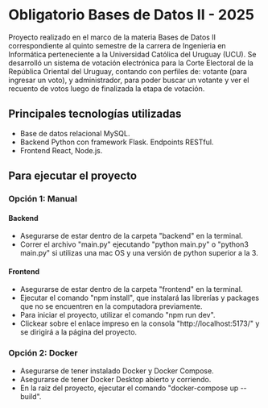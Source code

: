 # Obligatorio Bases de Datos II - 2025
Proyecto realizado en el marco de la materia Bases de Datos II correspondiente al quinto semestre de la carrera de Ingenieria en Informática perteneciente a la Universidad Católica del Uruguay (UCU). 
Se desarrolló un sistema de votación electrónica para la Corte Electoral de la República Oriental del Uruguay, contando con perfiles de: votante (para ingresar un voto), y administrador, para poder buscar un votante y ver el recuento de votos luego de finalizada la etapa de votación. 

## Principales tecnologías utilizadas
  - Base de datos relacional MySQL.
  - Backend Python con framework Flask. Endpoints RESTful.
  - Frontend React, Node.js.

## Para ejecutar el proyecto
### Opción 1: Manual
#### Backend
  - Asegurarse de estar dentro de la carpeta "backend" en la terminal.
  - Correr el archivo "main.py" ejecutando "python main.py" o "python3 main.py" si utilizas una mac OS y una versión de python superior a la 3.
#### Frontend
  - Asegurarse de estar dentro de la carpeta "frontend" en la terminal.
  - Ejecutar el comando "npm install", que instalará las librerías y packages que no se encuentren en la computadora previamente.
  - Para iniciar el proyecto, utilizar el comando "npm run dev".
  - Clickear sobre el enlace impreso en la consola "http://localhost:5173/" y se dirigirá a la página del proyecto.

### Opción 2: Docker 
  - Asegurarse de tener instalado Docker y Docker Compose.
  - Asegurarse de tener Docker Desktop abierto y corriendo.
  - En la raiz del proyecto, ejecutar el comando "docker-compose up --build".
